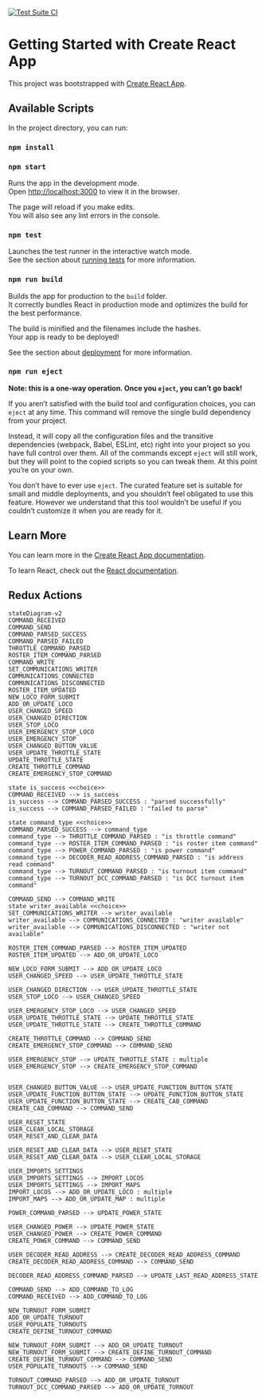 [![Test Suite CI](https://github.com/cloudthrottle/cloudthrottle-web/actions/workflows/testing.yml/badge.svg)](https://github.com/cloudthrottle/cloudthrottle-web/actions/workflows/testing.yml)

# Getting Started with Create React App

This project was bootstrapped with [Create React App](https://github.com/facebook/create-react-app).

## Available Scripts

In the project directory, you can run:

### `npm install`

### `npm start`

Runs the app in the development mode.\
Open [http://localhost:3000](http://localhost:3000) to view it in the browser.

The page will reload if you make edits.\
You will also see any lint errors in the console.

### `npm test`

Launches the test runner in the interactive watch mode.\
See the section about [running tests](https://facebook.github.io/create-react-app/docs/running-tests) for more information.

### `npm run build`

Builds the app for production to the `build` folder.\
It correctly bundles React in production mode and optimizes the build for the best performance.

The build is minified and the filenames include the hashes.\
Your app is ready to be deployed!

See the section about [deployment](https://facebook.github.io/create-react-app/docs/deployment) for more information.

### `npm run eject`

**Note: this is a one-way operation. Once you `eject`, you can’t go back!**

If you aren’t satisfied with the build tool and configuration choices, you can `eject` at any time. This command will remove the single build dependency from your project.

Instead, it will copy all the configuration files and the transitive dependencies (webpack, Babel, ESLint, etc) right into your project so you have full control over them. All of the commands except `eject` will still work, but they will point to the copied scripts so you can tweak them. At this point you’re on your own.

You don’t have to ever use `eject`. The curated feature set is suitable for small and middle deployments, and you shouldn’t feel obligated to use this feature. However we understand that this tool wouldn’t be useful if you couldn’t customize it when you are ready for it.

## Learn More

You can learn more in the [Create React App documentation](https://facebook.github.io/create-react-app/docs/getting-started).

To learn React, check out the [React documentation](https://reactjs.org/).

## Redux Actions
```mermaid
stateDiagram-v2
COMMAND_RECEIVED
COMMAND_SEND
COMMAND_PARSED_SUCCESS
COMMAND_PARSED_FAILED
THROTTLE_COMMAND_PARSED
ROSTER_ITEM_COMMAND_PARSED
COMMAND_WRITE
SET_COMMUNICATIONS_WRITER
COMMUNICATIONS_CONNECTED
COMMUNICATIONS_DISCONNECTED
ROSTER_ITEM_UPDATED
NEW_LOCO_FORM_SUBMIT
ADD_OR_UPDATE_LOCO
USER_CHANGED_SPEED
USER_CHANGED_DIRECTION
USER_STOP_LOCO
USER_EMERGENCY_STOP_LOCO
USER_EMERGENCY_STOP
USER_CHANGED_BUTTON_VALUE
USER_UPDATE_THROTTLE_STATE
UPDATE_THROTTLE_STATE
CREATE_THROTTLE_COMMAND
CREATE_EMERGENCY_STOP_COMMAND

state is_success <<choice>>
COMMAND_RECEIVED --> is_success
is_success --> COMMAND_PARSED_SUCCESS : "parsed successfully"
is_success --> COMMAND_PARSED_FAILED : "failed to parse"

state command_type <<choice>>
COMMAND_PARSED_SUCCESS --> command_type
command_type --> THROTTLE_COMMAND_PARSED : "is throttle command"
command_type --> ROSTER_ITEM_COMMAND_PARSED : "is roster item command"
command_type --> POWER_COMMAND_PARSED : "is power command"
command_type --> DECODER_READ_ADDRESS_COMMAND_PARSED : "is address read command"
command_type --> TURNOUT_COMMAND_PARSED : "is turnout item command"
command_type --> TURNOUT_DCC_COMMAND_PARSED : "is DCC turnout item command"

COMMAND_SEND --> COMMAND_WRITE
state writer_available <<choice>>
SET_COMMUNICATIONS_WRITER --> writer_available
writer_available --> COMMUNICATIONS_CONNECTED : "writer available"
writer_available --> COMMUNICATIONS_DISCONNECTED : "writer not available"

ROSTER_ITEM_COMMAND_PARSED --> ROSTER_ITEM_UPDATED
ROSTER_ITEM_UPDATED --> ADD_OR_UPDATE_LOCO

NEW_LOCO_FORM_SUBMIT --> ADD_OR_UPDATE_LOCO
USER_CHANGED_SPEED --> USER_UPDATE_THROTTLE_STATE

USER_CHANGED_DIRECTION --> USER_UPDATE_THROTTLE_STATE
USER_STOP_LOCO --> USER_CHANGED_SPEED

USER_EMERGENCY_STOP_LOCO --> USER_CHANGED_SPEED
USER_UPDATE_THROTTLE_STATE --> UPDATE_THROTTLE_STATE
USER_UPDATE_THROTTLE_STATE --> CREATE_THROTTLE_COMMAND

CREATE_THROTTLE_COMMAND --> COMMAND_SEND
CREATE_EMERGENCY_STOP_COMMAND --> COMMAND_SEND

USER_EMERGENCY_STOP --> UPDATE_THROTTLE_STATE : multiple
USER_EMERGENCY_STOP --> CREATE_EMERGENCY_STOP_COMMAND


USER_CHANGED_BUTTON_VALUE --> USER_UPDATE_FUNCTION_BUTTON_STATE
USER_UPDATE_FUNCTION_BUTTON_STATE --> UPDATE_FUNCTION_BUTTON_STATE
USER_UPDATE_FUNCTION_BUTTON_STATE --> CREATE_CAB_COMMAND
CREATE_CAB_COMMAND --> COMMAND_SEND

USER_RESET_STATE
USER_CLEAR_LOCAL_STORAGE
USER_RESET_AND_CLEAR_DATA

USER_RESET_AND_CLEAR_DATA --> USER_RESET_STATE
USER_RESET_AND_CLEAR_DATA --> USER_CLEAR_LOCAL_STORAGE

USER_IMPORTS_SETTINGS
USER_IMPORTS_SETTINGS --> IMPORT_LOCOS
USER_IMPORTS_SETTINGS --> IMPORT_MAPS
IMPORT_LOCOS --> ADD_OR_UPDATE_LOCO : multiple
IMPORT_MAPS --> ADD_OR_UPDATE_MAP : multiple

POWER_COMMAND_PARSED --> UPDATE_POWER_STATE

USER_CHANGED_POWER --> UPDATE_POWER_STATE
USER_CHANGED_POWER --> CREATE_POWER_COMMAND
CREATE_POWER_COMMAND --> COMMAND_SEND

USER_DECODER_READ_ADDRESS --> CREATE_DECODER_READ_ADDRESS_COMMAND
CREATE_DECODER_READ_ADDRESS_COMMAND --> COMMAND_SEND

DECODER_READ_ADDRESS_COMMAND_PARSED --> UPDATE_LAST_READ_ADDRESS_STATE 

COMMAND_SEND --> ADD_COMMAND_TO_LOG
COMMAND_RECEIVED --> ADD_COMMAND_TO_LOG

NEW_TURNOUT_FORM_SUBMIT
ADD_OR_UPDATE_TURNOUT
USER_POPULATE_TURNOUTS
CREATE_DEFINE_TURNOUT_COMMAND

NEW_TURNOUT_FORM_SUBMIT --> ADD_OR_UPDATE_TURNOUT
NEW_TURNOUT_FORM_SUBMIT --> CREATE_DEFINE_TURNOUT_COMMAND
CREATE_DEFINE_TURNOUT_COMMAND --> COMMAND_SEND
USER_POPULATE_TURNOUTS --> COMMAND_SEND

TURNOUT_COMMAND_PARSED --> ADD_OR_UPDATE_TURNOUT
TURNOUT_DCC_COMMAND_PARSED --> ADD_OR_UPDATE_TURNOUT
```
